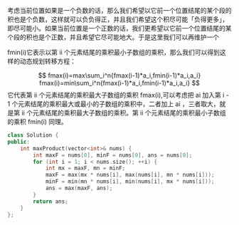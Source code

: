 考虑当前位置如果是一个负数的话，那么我们希望以它前一个位置结尾的某个段的积也是个负数，这样就可以负负得正，并且我们希望这个积尽可能「负得更多」，即尽可能小。如果当前位置是一个正数的话，我们更希望以它前一个位置结尾的某个段的积也是个正数，并且希望它尽可能地大。于是这里我们可以再维护一个 

fmin(i)它表示以第 ii 个元素结尾的乘积最小子数组的乘积，那么我们可以得到这样的动态规划转移方程：


$$
fmax(i)=max\sum_i^n{fmax(i-1)*a_i,fmin(i-1)*a_i,a_i}
fmax(i)=min\sum_i^n{fmax(i-1)*a_i,fmin(i-1)*a_i,a_i}
$$
它代表第 ii 个元素结尾的乘积最大子数组的乘积 fmax(i),可以考虑把 ai 加入第 i - 1 个元素结尾的乘积最大或最小的子数组的乘积中，二者加上 ai ，三者取大，就是第 ii 个元素结尾的乘积最大子数组的乘积。第 ii 个元素结尾的乘积最小子数组的乘积 fmin(i) 同理。

```c++
class Solution {
public:
    int maxProduct(vector<int>& nums) {
        int maxF = nums[0], minF = nums[0], ans = nums[0];
        for (int i = 1; i < nums.size(); ++i) {
            int mx = maxF, mn = minF;
            maxF = max(mx * nums[i], max(nums[i], mn * nums[i]));
            minF = min(mn * nums[i], min(nums[i], mx * nums[i]));
            ans = max(maxF, ans);
        }
        return ans;
    }
};

```

